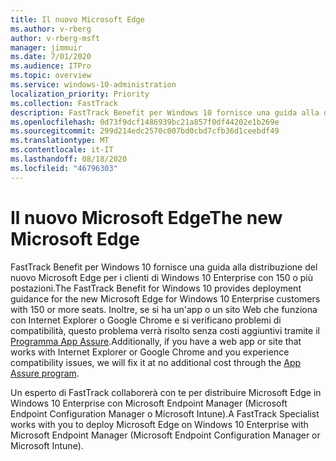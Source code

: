 ```yaml
---
title: Il nuovo Microsoft Edge
ms.author: v-rberg
author: v-rberg-msft
manager: jimmuir
ms.date: 7/01/2020
ms.audience: ITPro
ms.topic: overview
ms.service: windows-10-administration
localization_priority: Priority
ms.collection: FastTrack
description: FastTrack Benefit per Windows 10 fornisce una guida alla distribuzione del nuovo Microsoft Edge per i clienti di Windows 10 Enterprise con 150 o più postazioni.
ms.openlocfilehash: 0d73f9dcf1486939bc21a857f0df44202e1b269e
ms.sourcegitcommit: 299d214edc2570c007bd0cbd7cfb36d1ceebdf49
ms.translationtype: MT
ms.contentlocale: it-IT
ms.lasthandoff: 08/18/2020
ms.locfileid: "46796303"
---
```

# <a name="the-new-microsoft-edge"></a><span data-ttu-id="0f312-103">Il nuovo Microsoft Edge</span><span class="sxs-lookup"><span data-stu-id="0f312-103">The new Microsoft Edge</span></span>

<span data-ttu-id="0f312-104">FastTrack Benefit per Windows 10 fornisce una guida alla distribuzione del nuovo Microsoft Edge per i clienti di Windows 10 Enterprise con 150 o più postazioni.</span><span class="sxs-lookup"><span data-stu-id="0f312-104">The FastTrack Benefit for Windows 10 provides deployment guidance for the new Microsoft Edge for Windows 10 Enterprise customers with 150 or more seats.</span></span> <span data-ttu-id="0f312-105">Inoltre, se si ha un'app o un sito Web che funziona con Internet Explorer o Google Chrome e si verificano problemi di compatibilità, questo problema verrà risolto senza costi aggiuntivi tramite il [Programma App Assure](Win-10-app-assure.md).</span><span class="sxs-lookup"><span data-stu-id="0f312-105">Additionally, if you have a web app or site that works with Internet Explorer or Google Chrome and you experience compatibility issues, we will fix it at no additional cost through the [App Assure program](Win-10-app-assure.md).</span></span>

<span data-ttu-id="0f312-106">Un esperto di FastTrack collaborerà con te per distribuire Microsoft Edge in Windows 10 Enterprise con Microsoft Endpoint Manager (Microsoft Endpoint Configuration Manager o Microsoft Intune).</span><span class="sxs-lookup"><span data-stu-id="0f312-106">A FastTrack Specialist works with you to deploy Microsoft Edge on Windows 10 Enterprise with Microsoft Endpoint Manager (Microsoft Endpoint Configuration Manager or Microsoft Intune).</span></span>


